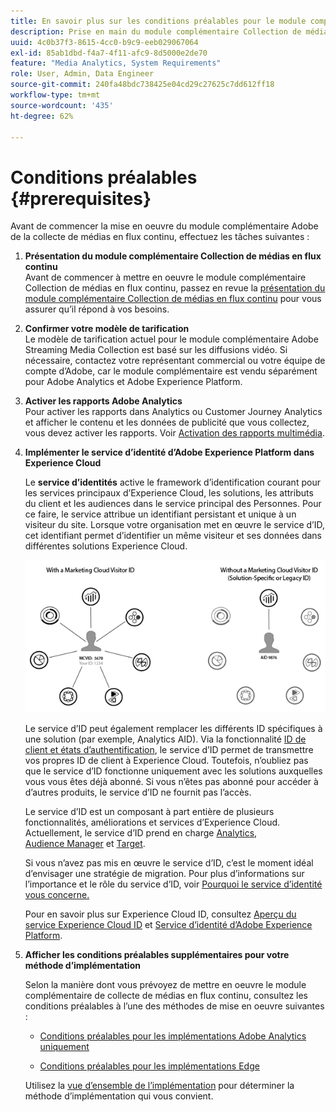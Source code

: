 ```yaml
---
title: En savoir plus sur les conditions préalables pour le module complémentaire Collection de médias en flux continu Adobe
description: Prise en main du module complémentaire Collection de médias en flux continu. Découvrez ce dont vous avez besoin pour la mise en oeuvre.
uuid: 4c0b37f3-8615-4cc0-b9c9-eeb029067064
exl-id: 85ab1dbd-f4a7-4f11-afc9-8d5000e2de70
feature: "Media Analytics, System Requirements"
role: User, Admin, Data Engineer
source-git-commit: 240fa48bdc738425e04cd29c27625c7dd612ff18
workflow-type: tm+mt
source-wordcount: '435'
ht-degree: 62%

---
```


# Conditions préalables {#prerequisites}

Avant de commencer la mise en oeuvre du module complémentaire Adobe de la collecte de médias en flux continu, effectuez les tâches suivantes :

1. **Présentation du module complémentaire Collection de médias en flux continu**<br>
Avant de commencer à mettre en oeuvre le module complémentaire Collection de médias en flux continu, passez en revue la [présentation du module complémentaire Collection de médias en flux continu](/help/media-overview.md) pour vous assurer qu’il répond à vos besoins.

1. **Confirmer votre modèle de tarification**<br>
Le modèle de tarification actuel pour le module complémentaire Adobe Streaming Media Collection est basé sur les diffusions vidéo. Si nécessaire, contactez votre représentant commercial ou votre équipe de compte d’Adobe, car le module complémentaire est vendu séparément pour Adobe Analytics et Adobe Experience Platform.

1. **Activer les rapports Adobe Analytics**<br>
Pour activer les rapports dans Analytics ou Customer Journey Analytics et afficher le contenu et les données de publicité que vous collectez, vous devez activer les rapports. Voir [Activation des rapports multimédia](/help/reporting/media-reports-enable.md).

1. **Implémenter le service d’identité d’Adobe Experience Platform dans Experience Cloud**

   Le **service d’identités** active le framework d’identification courant pour les services principaux d’Experience Cloud, les solutions, les attributs du client et les audiences dans le service principal des Personnes. Pour ce faire, le service attribue un identifiant persistant et unique à un visiteur du site. Lorsque votre organisation met en œuvre le service d’ID, cet identifiant permet d’identifier un même visiteur et ses données dans différentes solutions Experience Cloud.

   ![Graphique du service d’ID](assets/mc_id_service_graphic.png)

   Le service d’ID peut également remplacer les différents ID spécifiques à une solution (par exemple, Analytics AID). Via la fonctionnalité [ID de client et états d’authentification](https://experienceleague.adobe.com/docs/id-service/using/reference/authenticated-state.html?lang=fr), le service d’ID permet de transmettre vos propres ID de client à Experience Cloud. Toutefois, n’oubliez pas que le service d’ID fonctionne uniquement avec les solutions auxquelles vous vous êtes déjà abonné. Si vous n’êtes pas abonné pour accéder à d’autres produits, le service d’ID ne fournit pas l’accès.

   Le service d’ID est un composant à part entière de plusieurs fonctionnalités, améliorations et services d’Experience Cloud. Actuellement, le service d’ID prend en charge [Analytics](https://www.adobe.com/fr/marketing-cloud/web-analytics.html), [Audience Manager](https://www.adobe.com/fr/marketing-cloud/data-management-platform.html) et [Target](https://www.adobe.com/fr/marketing-cloud/testing-targeting.html).

   Si vous n’avez pas mis en œuvre le service d’ID, c’est le moment idéal d’envisager une stratégie de migration. Pour plus d’informations sur l’importance et le rôle du service d’ID, voir [Pourquoi le service d’identité vous concerne.](https://theblog.adobe.com/why-new-adobe-marketing-cloud-id-service-should-be-on-your-radar/)

   Pour en savoir plus sur Experience Cloud ID, consultez [Aperçu du service Experience Cloud ID](https://experienceleague.adobe.com/docs/id-service/using/intro/overview.html?lang=fr) et [Service d’identité d’Adobe Experience Platform](https://experienceleague.adobe.com/docs/id-service/using/home.html?lang=fr).

1. **Afficher les conditions préalables supplémentaires pour votre méthode d’implémentation**

   Selon la manière dont vous prévoyez de mettre en oeuvre le module complémentaire de collecte de médias en flux continu, consultez les conditions préalables à l’une des méthodes de mise en oeuvre suivantes :

   * [Conditions préalables pour les implémentations Adobe Analytics uniquement](/help/implementation/media-sdk/setup/prerequisites-analytics.md)

   * [Conditions préalables pour les implémentations Edge](/help/implementation/edge/prerequisites-edge.md)

   Utilisez la [vue d’ensemble de l’implémentation](/help/implementation/overview.md) pour déterminer la méthode d’implémentation qui vous convient.
